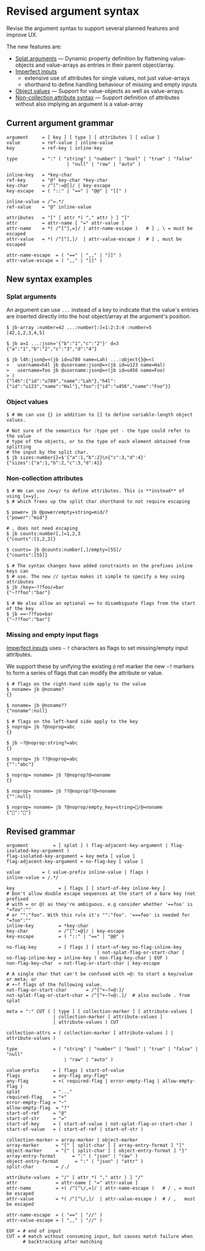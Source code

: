 # Revised argument syntax

Revise the argument syntax to support several planned features and improve UX.

The new features are:

- [Splat arguments](./002-splat-arguments.md) — Dynamic property definition by
  flattening value-objects and value-arrays as entries in their parent
  object/array.
- [Imperfect inputs](./004-imperfect-inputs.md)
  - extensive use of attributes for single values, not just value-arrays
  - shorthand to define handling behaviour of missing and empty inputs
- [Object values](./001-object-values.md) — Support for value-objects as well as
  value-arrays.
- [Non-collection attribute syntax](./003-non-collection-attribute-syntax.md) —
  Support definition of attributes without also implying an argument is a
  value-array

## Current argument grammar

```shell
argument     = [ key ] [ type ] [ attributes ] [ value ]
value        = ref-value | inline-value
key          = ref-key | inline-key

type         = ":" ( "string" | "number" | "bool" | "true" | "false"
                      | "null" | "raw" | "auto" )

inline-key   = *key-char
ref-key      = "@" key-char *key-char
key-char     = /^[^:=@[]/ | key-escape
key-escape   = ( "::" | "==" | "@@" | "[[" )

inline-value = /^=.*/
ref-value    = "@" inline-value

attributes   = "[" [ attr *( "," attr ) ] "]"
attr         = attr-name [ "=" attr-value ]
attr-name    = *( /^[^],=]/ | attr-name-escape )   # ] , \ = must be escaped
attr-value   = *( /^[^],]/  | attr-value-escape )  # ] , must be escaped

attr-name-escape  = ( "==" | ",," | "]]" )
attr-value-escape = ( ",," | "]]" )
```

## New syntax examples

### Splat arguments

An argument can use `...` instead of a key to indicate that the value's entries
are inserted directly into the host object/array at the argument's position.

```Console
$ jb-array :number=42 ...:number[:]=1:2:3:4 :number=5
[42,1,2,3,4,5]

$ jb a=1 ...:json='{"b":"1","c":"2"}' d=3
{"a":"1","b":"2","c":"3","d":"4"}

$ jb l4h:json@=<(jb id=u789 name=Lah) ...:object{}@=<(
>   username=h4l jb @username:json@=<(jb id=u123 name=Hal)
>   username=foo jb @username:json@=<(jb id=u456 name=Foo)
> )
{"l4h":{"id":"u789","name":"Lah"},"h4l":{"id":"u123","name":"Hal"},"foo":{"id":"u456","name":"Foo"}}

```

### Object values

```Console
$ # We can use {} in addition to [] to define variable-length object values.

# Not sure of the semantics for :type yet - the type could refer to the value
# type of the objects, or to the type of each element obtained from splitting
# the input by the split char.
$ jb sizes:number{}=$'{"a":1,"b":2}\n{"c":3,"d":4}'
{"sizes":{"a":1,"b":2,"c":3,"d":4}}
```

### Non-collection attributes

```Console
$ # We can use /x=y/ to define attributes. This is **instead** of using [x=y],
$ # which frees up the split char shorthand to not require escaping

$ power= jb @power/empty=string=mid/?
{"power":"mid"}

# , does not need escaping
$ jb counts:number[,]=1,2,3
{"counts":[1,2,3]}

$ counts= jb @counts:number[,]/empty=[55]/
{"counts":[55]}

$ # The syntax changes have added constraints on the prefixes inline keys can
$ # use. The new // syntax makes it simple to specify a key using attributes
$ jb /key=~??foo/=bar
{"~??foo":"bar"}

$ # We also allow an optional == to disambiguate flags from the start of the key
$ jb ==~??foo=bar
{"~??foo":"bar"}
```

### Missing and empty input flags

[Imperfect inputs](./004-imperfect-inputs.md) uses `~` `?` characters as flags
to set missing/empty input attributes.

We support these by unifying the existing `@` ref marker the new `~?` markers to
form a series of flags that can modify the attribute or value.

```Console
$ # flags on the right-hand side apply to the value
$ noname= jb @noname?
{}

$ noname= jb @noname??
{"noname":null}

$ # flags on the left-hand side apply to the key
$ noprop= jb ?@noprop=abc
{}

$ jb ~?@noprop:string?=abc
{}

$ noprop= jb ??@noprop=abc
{"":"abc"}

$ noprop= noname= jb ?@noprop?@=noname
{}

$ noprop= noname= jb ??@noprop??@=noname
{"":null}

$ noprop= noname= jb ?@noprop/empty_key=string=🤷/@=noname
{"🤷":"🤷"}
```

## Revised grammar

<!--
TODO: make security note about how `={user_input}` is vulnerable to the user
adding a = at the start, e.g. =foo@/stolen/file
Need to use `:=` prefix to prevent this. This was the case before this grammar
change as well.
 -->

```shell
argument         = [ splat ] ( flag-adjacent-key-argument | flag-isolated-key-argument )
flag-isolated-key-argument = key meta [ value ]
flag-adjacent-key-argument = no-flag-key [ value ]

value        = ( value-prefix inline-value | flags )
inline-value = /.*/

key                = [ flags ] [ start-of-key inline-key ]
# Don't allow double escape sequences at the start of a bare key (not prefixed
# with = or @) as they're ambiguous. e.g consider whether '==foo' is "=foo":""
# or "":"foo". With this rule it's "":"foo". '===foo' is needed for "=foo":""
inline-key         = *key-char
key-char           = /^[^:=@]/ | key-escape
key-escape         = ( "::" | "==" | "@@" )

no-flag-key        = [ flags ] [ start-of-key no-flag-inline-key
                                 | not-splat-flag-or-start-char ]
no-flag-inline-key = inline-key ( non-flag-key-char | EOF )
non-flag-key-char  = not-flag-or-start-char | key-escape

# A single char that can't be confused with =@: to start a key/value or meta; or
# +~? flags of the following value.
not-flag-or-start-char       = /^[^+~?=@:]/
not-splat-flag-or-start-char = /^[^+~?=@:.]/  # also exclude . from splat

meta = ":" CUT ( [ type ] [ collection-marker ] [ attribute-values ]
                 | collection-marker [ attribute-values ]
                 | attribute-values ) CUT

collection-attrs = ( collection-marker [ attribute-values ] | attribute-values )

type             = ( "string" | "number" | "bool" | "true" | "false" | "null"
                     | "raw" | "auto" )

value-prefix     = [ flags ] start-of-value
flags            = any-flag any-flag*
any-flag         = +( required-flag | error-empty-flag | allow-empty-flag )
splat            = "..."
required-flag    = "+"
error-empty-flag = "~"
allow-empty-flag  = "?"
start-of-ref     = "@"
start-of-str     = "="
start-of-key     = ( start-of-value | not-splat-flag-or-start-char )
start-of-value   = ( start-of-ref | start-of-str )

collection-marker = array-marker | object-marker
array-marker      = "[" [ split-char ] [ array-entry-format ] "]"
object-marker     = "{" [ split-char ] [ object-entry-format ] "}"
array-entry-format      = ":" ( "json" | "raw" )
object-entry-format      = ":" ( "json" | "attr" )
split-char        = /./

attribute-values  = "/" [ attr *( "," attr ) ] "/"
attr              = attr-name [ "=" attr-value ]
attr-name         = +( /^[^\/,=]/ | attr-name-escape )   # / , = must be escaped
attr-value        = *( /^[^\/,]/  | attr-value-escape )  # / ,   must be escaped

attr-name-escape  = ( "==" | "//" )
attr-value-escape = ( ",," | "//" )

EOF = # end of input
CUT = # match without consuming input, but causes match failure when
      # backtracking after matching
```
